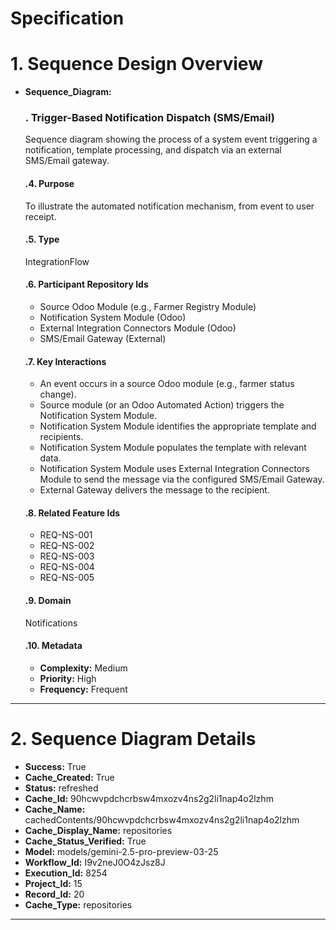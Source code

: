 # Specification

# 1. Sequence Design Overview

- **Sequence_Diagram:**
  ### . Trigger-Based Notification Dispatch (SMS/Email)
  Sequence diagram showing the process of a system event triggering a notification, template processing, and dispatch via an external SMS/Email gateway.

  #### .4. Purpose
  To illustrate the automated notification mechanism, from event to user receipt.

  #### .5. Type
  IntegrationFlow

  #### .6. Participant Repository Ids
  
  - Source Odoo Module (e.g., Farmer Registry Module)
  - Notification System Module (Odoo)
  - External Integration Connectors Module (Odoo)
  - SMS/Email Gateway (External)
  
  #### .7. Key Interactions
  
  - An event occurs in a source Odoo module (e.g., farmer status change).
  - Source module (or an Odoo Automated Action) triggers the Notification System Module.
  - Notification System Module identifies the appropriate template and recipients.
  - Notification System Module populates the template with relevant data.
  - Notification System Module uses External Integration Connectors Module to send the message via the configured SMS/Email Gateway.
  - External Gateway delivers the message to the recipient.
  
  #### .8. Related Feature Ids
  
  - REQ-NS-001
  - REQ-NS-002
  - REQ-NS-003
  - REQ-NS-004
  - REQ-NS-005
  
  #### .9. Domain
  Notifications

  #### .10. Metadata
  
  - **Complexity:** Medium
  - **Priority:** High
  - **Frequency:** Frequent
  


---

# 2. Sequence Diagram Details

- **Success:** True
- **Cache_Created:** True
- **Status:** refreshed
- **Cache_Id:** 90hcwvpdchcrbsw4mxozv4ns2g2li1nap4o2lzhm
- **Cache_Name:** cachedContents/90hcwvpdchcrbsw4mxozv4ns2g2li1nap4o2lzhm
- **Cache_Display_Name:** repositories
- **Cache_Status_Verified:** True
- **Model:** models/gemini-2.5-pro-preview-03-25
- **Workflow_Id:** I9v2neJ0O4zJsz8J
- **Execution_Id:** 8254
- **Project_Id:** 15
- **Record_Id:** 20
- **Cache_Type:** repositories


---

